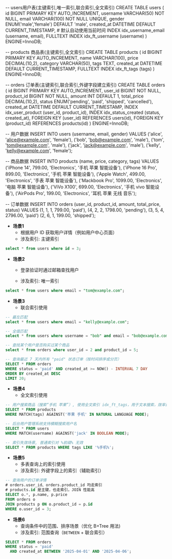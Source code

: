 -- users用户表(主键索引,唯一索引,联合索引,全文索引)
CREATE TABLE users (
    id BIGINT PRIMARY KEY AUTO_INCREMENT,
    username VARCHAR(50) NOT NULL,
    email VARCHAR(100) NOT NULL UNIQUE,
    gender ENUM('male','female') DEFAULT 'male',
    created_at DATETIME DEFAULT CURRENT_TIMESTAMP,  # 默认自动使用当前时间
    INDEX idx_username_email (username, email),
    FULLTEXT INDEX idx_ft_username (username)
) ENGINE=InnoDB;

-- products 商品表(主键索引,全文索引)
CREATE TABLE products (
    id BIGINT PRIMARY KEY AUTO_INCREMENT,
    name VARCHAR(100),
    price DECIMAL(10,2),
    category VARCHAR(50),
    tags TEXT,
    created_at DATETIME DEFAULT CURRENT_TIMESTAMP,
    FULLTEXT INDEX idx_ft_tags (tags)
) ENGINE=InnoDB;


-- orders 订单表(主键索引,联合索引,外键字段建立索引)
CREATE TABLE orders (
    id BIGINT PRIMARY KEY AUTO_INCREMENT,
    user_id BIGINT NOT NULL,
    product_id BIGINT NOT NULL,
    amount INT DEFAULT 1,
    total_price DECIMAL(10,2),
    status ENUM('pending', 'paid', 'shipped', 'cancelled'),
    created_at DATETIME DEFAULT CURRENT_TIMESTAMP,
    INDEX idx_user_product (user_id, product_id),
    INDEX idx_status_created (status, created_at),
    FOREIGN KEY (user_id) REFERENCES users(id),
    FOREIGN KEY (product_id) REFERENCES products(id)
) ENGINE=InnoDB;


-- 用户数据
INSERT INTO users (username, email, gender) VALUES
('alice', 'alice@example.com', 'female'),
('bob', 'bob@example.com', 'male'),
('tom', 'tom@example.com', 'male'),
('jack', 'jack@example.com', 'male'),
('kelly', 'kelly@example.com', 'female');

-- 商品数据
INSERT INTO products (name, price, category, tags) VALUES
('iPhone 14', 799.00, 'Electronics', '手机 苹果 智能设备'),
('iPhone 16 Pro', 899.00, 'Electronics', '手机 苹果 智能设备'),
('Apple Watch', 499.00, 'Electronics', '手表 苹果 智能设备'),
('Mackbook Pro', 1099.00, 'Electronics', '电脑 苹果 智能设备'),
('ViVo X100', 699.00, 'Electronics', '手机 vivo 智能设备'),
('AirPods Pro', 199.00, 'Electronics', '耳机 苹果 无线 音乐');

-- 订单数据
INSERT INTO orders (user_id, product_id, amount, total_price, status) VALUES
(1, 1, 1, 799.00, 'paid'),
(4, 2, 2, 1798.00, 'pending'),
(3, 5, 4, 2796.00, 'paid')
(2, 6, 1, 199.00, 'shipped');


- **场景1**
  - 根据用户 ID 获取用户详情（例如用户中心页面）
  - 涉及索引: 主键索引

```sql
select * from users where id = 3;
```

- **场景2**

  - 登录验证时通过邮箱查找用户

  - 涉及索引: 唯一索引

```sql
select * from users where email = "tom@example.com";
```

- **场景3**
  - 联合索引使用

```sql
-- 最左匹配
select * from users where email = "kelly@example.com";

-- 全值匹配
select * from users where username = "bob" and email = "bob@example.com";

-- 查找某个用户是否购买过某个商品
select * from orders where user_id = 2 and product_id = 5;

-- 查询最近 7 天内所有 "paid" 状态订单（按时间排序或分页）
SELECT * FROM orders
WHERE status = 'paid' AND created_at >= NOW() - INTERVAL 7 DAY
ORDER BY created_at DESC
LIMIT 20;
```

- **场景4**
  - 全文索引使用

```sql
-- 用户搜索商品（搜索“手机 苹果”）, 使用全文索引 idx_ft_tags，用于文本搜索，效率远高于 LIKE '%苹果%
SELECT * FROM products
WHERE MATCH(tags) AGAINST('苹果 手机' IN NATURAL LANGUAGE MODE);

-- 后台用户管理系统支持模糊搜索用户名
SELECT * FROM users
WHERE MATCH(username) AGAINST('jack' IN BOOLEAN MODE);

-- 索引失效场景, 普通索引对 %前缀% 无效
SELECT * FROM products WHERE tags LIKE '%手机%';
```

- **场景5**
  - 多表查询上的索引使用
  - 涉及索引: 外键字段上的索引（辅助索引）

```sql
-- 查询用户的订单详情
# orders.user_id、orders.product_id 均走索引
# products.id 是主键，也走索引，JOIN 性能高
SELECT o.*, p.name, p.price
FROM orders o
JOIN products p ON o.product_id = p.id
WHERE o.user_id = 3;
```

- **场景6**
  - 查询条件中的范围、排序场景（优化 B+Tree 用法)
  - 涉及索引: 范围查询（`BETWEEN` + 联合索引）

```sql
SELECT * FROM orders
WHERE status = 'paid'
  AND created_at BETWEEN '2025-04-01' AND '2025-04-06';
```


